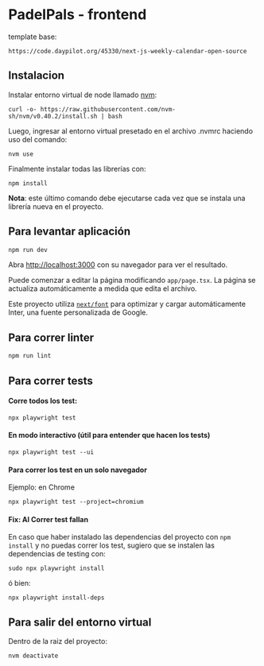 # PadelPals - frontend

template base:

```
https://code.daypilot.org/45330/next-js-weekly-calendar-open-source
```

## Instalacion

Instalar entorno virtual de node llamado [nvm](https://github.com/nvm-sh/nvm?tab=readme-ov-file#installing-and-updating):

```
curl -o- https://raw.githubusercontent.com/nvm-sh/nvm/v0.40.2/install.sh | bash
```

Luego, ingresar al entorno virtual presetado en el archivo .nvmrc haciendo uso del comando:

```
nvm use
```

Finalmente instalar todas las librerías con:

```
npm install
```

**Nota**: este último comando debe ejecutarse cada vez que se instala una librería nueva en el proyecto.

## Para levantar aplicación

```bash
npm run dev
```

Abra [http://localhost:3000](http://localhost:3000) con su navegador para ver el resultado.

Puede comenzar a editar la página modificando `app/page.tsx`. La página se actualiza automáticamente a medida que edita el archivo.

Este proyecto utiliza [`next/font`](https://nextjs.org/docs/basic-features/font-optimization) para optimizar y cargar automáticamente Inter, una fuente personalizada de Google.

## Para correr linter

```bash
npm run lint
```

## Para correr tests

#### Corre todos los test:

```
npx playwright test
```

#### En modo interactivo (útil para entender que hacen los tests)
```
npx playwright test --ui
```

#### Para correr los test en un solo navegador
Ejemplo: en Chrome
  
```
npx playwright test --project=chromium
```

#### Fix: Al Correr test fallan
En caso que haber instalado las dependencias del proyecto con `npm install` y no puedas correr los test, 
sugiero que se instalen las dependencias de testing con:

```
sudo npx playwright install
```

ó bien:

```
npx playwright install-deps
```

## Para salir del entorno virtual

Dentro de la raiz del proyecto:

```
nvm deactivate
```
